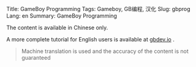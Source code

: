 Title: GameBoy Programming
Tags: Gameboy, GB编程, 汉化
Slug: gbprog
Lang: en
Summary: GameBoy Programming

The content is available in Chinese only.

A more complete tutorial for English users is available at [gbdev.io](https://gbdev.io/) .

> Machine translation is used and the accuracy of the content is not guaranteed
